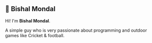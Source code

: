 ## :boy: Bishal Mondal

Hi! I'm **Bishal Mondal**. 

A simple guy who is very passionate about programming and outdoor games like Cricket & football.

